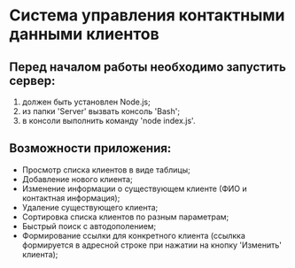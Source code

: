 # Система управления контактными данными клиентов

## Перед началом работы необходимо запустить сервер:
1) должен быть установлен Node.js;
2) из папки 'Server' вызвать консоль 'Bash';
3) в консоли выполнить команду 'node index.js'.

## Возможности приложения:
- Просмотр списка клиентов в виде таблицы;
- Добавление нового клиента;
- Изменение информации о существующем клиенте (ФИО и контактная информация);
- Удаление существующего клиента;
- Сортировка списка клиентов по разным параметрам;
- Быстрый поиск с автодополением;
- Формирование ссылки для конкретного клиента (ссылкка формируется в адресной строке при нажатии на кнопку 'Изменить' клиента);